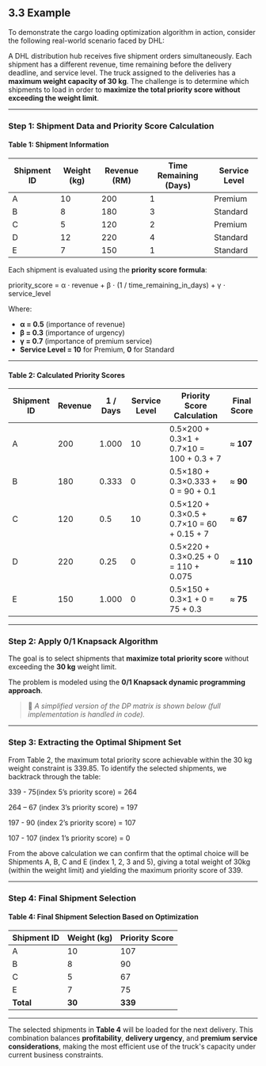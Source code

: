 ## **3.3 Example**

To demonstrate the cargo loading optimization algorithm in action, consider the following real-world scenario faced by DHL:

A DHL distribution hub receives five shipment orders simultaneously. Each shipment has a different revenue, time remaining before the delivery deadline, and service level. The truck assigned to the deliveries has a **maximum weight capacity of 30 kg**. The challenge is to determine which shipments to load in order to **maximize the total priority score without exceeding the weight limit**.

---

### **Step 1: Shipment Data and Priority Score Calculation**

#### **Table 1: Shipment Information**

| Shipment ID | Weight (kg) | Revenue (RM) | Time Remaining (Days) | Service Level |
|-------------|-------------|--------------|------------------------|----------------|
| A           | 10          | 200          | 1                      | Premium        |
| B           | 8           | 180          | 3                      | Standard       |
| C           | 5           | 120          | 2                      | Premium        |
| D           | 12          | 220          | 4                      | Standard       |
| E           | 7           | 150          | 1                      | Standard       |

Each shipment is evaluated using the **priority score formula**:

priority_score = α ⋅ revenue + β ⋅ (1 / time_remaining_in_days) + γ ⋅ service_level


Where:

- **α = 0.5** (importance of revenue)  
- **β = 0.3** (importance of urgency)  
- **γ = 0.7** (importance of premium service)  
- **Service Level = 10** for Premium, **0** for Standard  

---

#### **Table 2: Calculated Priority Scores**

| Shipment ID | Revenue | 1 / Days | Service Level | Priority Score Calculation                      | Final Score |
|-------------|---------|----------|----------------|--------------------------------------------------|-------------|
| A           | 200     | 1.000    | 10             | 0.5×200 + 0.3×1 + 0.7×10 = 100 + 0.3 + 7        | ≈ **107**   |
| B           | 180     | 0.333    | 0              | 0.5×180 + 0.3×0.333 + 0 = 90 + 0.1              | ≈ **90**    |
| C           | 120     | 0.5      | 10             | 0.5×120 + 0.3×0.5 + 0.7×10 = 60 + 0.15 + 7      | ≈ **67**    |
| D           | 220     | 0.25     | 0              | 0.5×220 + 0.3×0.25 + 0 = 110 + 0.075            | ≈ **110**   |
| E           | 150     | 1.000    | 0              | 0.5×150 + 0.3×1 + 0 = 75 + 0.3                  | ≈ **75**    |

---

### **Step 2: Apply 0/1 Knapsack Algorithm**

The goal is to select shipments that **maximize total priority score** without exceeding the **30 kg** weight limit.

The problem is modeled using the **0/1 Knapsack dynamic programming approach**.

> 🧠 *A simplified version of the DP matrix is shown below (full implementation is handled in code).*

---

### **Step 3: Extracting the Optimal Shipment Set**

From Table 2, the maximum total priority score achievable within the 30 kg weight constraint is 339.85. To identify the selected shipments, we backtrack through the table:

339 - 75(index 5’s priority score) = 264

264 – 67 (index 3’s priority score) = 197

197 - 90 (index 2’s priority score) = 107

107 - 107 (index 1’s priority score) = 0

From the above calculation we can confirm that the optimal choice will be Shipments A, B, C and E (index 1, 2, 3 and 5), giving a total weight of 30kg (within the weight limit) and yielding the maximum priority score of 339.

---

### **Step 4: Final Shipment Selection**

#### **Table 4: Final Shipment Selection Based on Optimization**

| Shipment ID | Weight (kg) | Priority Score |
|-------------|--------------|----------------|
| A           | 10           | 107            |
| B           | 8            | 90             |
| C           | 5            | 67             |
| E           | 7            | 75             |
| **Total**   | **30**       | **339**        |

---

The selected shipments in **Table 4** will be loaded for the next delivery. This combination balances **profitability**, **delivery urgency**, and **premium service considerations**, making the most efficient use of the truck's capacity under current business constraints.

